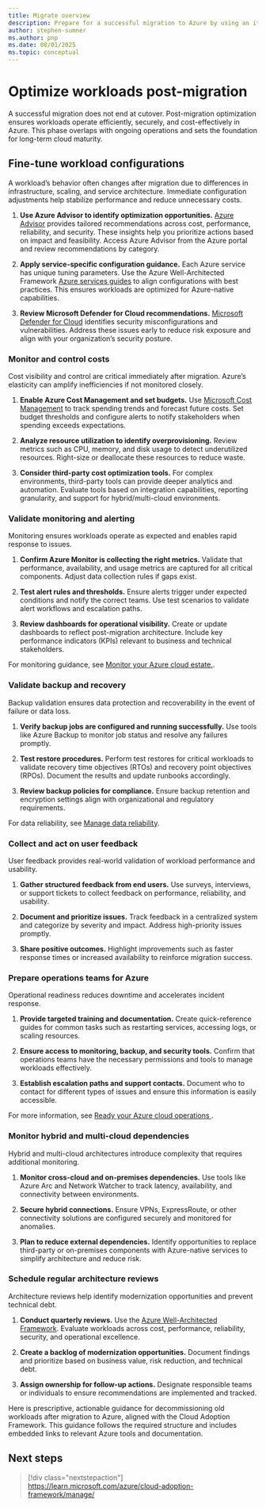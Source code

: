 ```yaml
---
title: Migrate overview
description: Prepare for a successful migration to Azure by using an iterative process to assess, deploy, and release workloads.
author: stephen-sumner
ms.author: pnp
ms.date: 08/01/2025
ms.topic: conceptual
---
```


# Optimize workloads post-migration

A successful migration does not end at cutover. Post-migration optimization ensures workloads operate efficiently, securely, and cost-effectively in Azure. This phase overlaps with ongoing operations and sets the foundation for long-term cloud maturity.

## Fine-tune workload configurations

A workload’s behavior often changes after migration due to differences in infrastructure, scaling, and service architecture. Immediate configuration adjustments help stabilize performance and reduce unnecessary costs.

1. **Use Azure Advisor to identify optimization opportunities.** [Azure Advisor](/azure/advisor/advisor-overview) provides tailored recommendations across cost, performance, reliability, and security. These insights help you prioritize actions based on impact and feasibility. Access Azure Advisor from the Azure portal and review recommendations by category.

2. **Apply service-specific configuration guidance.** Each Azure service has unique tuning parameters. Use the Azure Well-Architected Framework [Azure services guides](/azure/well-architected/service-guides/?product=popular) to align configurations with best practices. This ensures workloads are optimized for Azure-native capabilities.

3. **Review Microsoft Defender for Cloud recommendations.** [Microsoft Defender for Cloud](/azure/defender-for-cloud/review-security-recommendations) identifies security misconfigurations and vulnerabilities. Address these issues early to reduce risk exposure and align with your organization’s security posture.

### Monitor and control costs

Cost visibility and control are critical immediately after migration. Azure’s elasticity can amplify inefficiencies if not monitored closely.

1. **Enable Azure Cost Management and set budgets.** Use [Microsoft Cost Management](/azure/cost-management-billing/costs/tutorial-acm-opt-recommendations) to track spending trends and forecast future costs. Set budget thresholds and configure alerts to notify stakeholders when spending exceeds expectations.

2. **Analyze resource utilization to identify overprovisioning.** Review metrics such as CPU, memory, and disk usage to detect underutilized resources. Right-size or deallocate these resources to reduce waste.

3. **Consider third-party cost optimization tools.** For complex environments, third-party tools can provide deeper analytics and automation. Evaluate tools based on integration capabilities, reporting granularity, and support for hybrid/multi-cloud environments.

### Validate monitoring and alerting

Monitoring ensures workloads operate as expected and enables rapid response to issues.

1. **Confirm Azure Monitor is collecting the right metrics.** Validate that performance, availability, and usage metrics are captured for all critical components. Adjust data collection rules if gaps exist.

2. **Test alert rules and thresholds.** Ensure alerts trigger under expected conditions and notify the correct teams. Use test scenarios to validate alert workflows and escalation paths.

3. **Review dashboards for operational visibility.** Create or update dashboards to reflect post-migration architecture. Include key performance indicators (KPIs) relevant to business and technical stakeholders.

For monitoring guidance, see [Monitor your Azure cloud estate.](/azure/cloud-adoption-framework/manage/monitor).

### Validate backup and recovery

Backup validation ensures data protection and recoverability in the event of failure or data loss.

1. **Verify backup jobs are configured and running successfully.** Use tools like Azure Backup to monitor job status and resolve any failures promptly.

2. **Test restore procedures.** Perform test restores for critical workloads to validate recovery time objectives (RTOs) and recovery point objectives (RPOs). Document the results and update runbooks accordingly.

3. **Review backup policies for compliance.** Ensure backup retention and encryption settings align with organizational and regulatory requirements.

For data reliability, see [Manage data reliability](/azure/cloud-adoption-framework/manage/protect#manage-data-reliability).

### Collect and act on user feedback

User feedback provides real-world validation of workload performance and usability.

1. **Gather structured feedback from end users.** Use surveys, interviews, or support tickets to collect feedback on performance, reliability, and usability.

2. **Document and prioritize issues.** Track feedback in a centralized system and categorize by severity and impact. Address high-priority issues promptly.

3. **Share positive outcomes.** Highlight improvements such as faster response times or increased availability to reinforce migration success.

### Prepare operations teams for Azure

Operational readiness reduces downtime and accelerates incident response.

1. **Provide targeted training and documentation.** Create quick-reference guides for common tasks such as restarting services, accessing logs, or scaling resources.

2. **Ensure access to monitoring, backup, and security tools.** Confirm that operations teams have the necessary permissions and tools to manage workloads effectively.

3. **Establish escalation paths and support contacts.** Document who to contact for different types of issues and ensure this information is easily accessible.

For more information, see [Ready your Azure cloud operations ](/azure/cloud-adoption-framework/manage/ready#document-your-cloud-operations).

### Monitor hybrid and multi-cloud dependencies

Hybrid and multi-cloud architectures introduce complexity that requires additional monitoring.

1. **Monitor cross-cloud and on-premises dependencies.** Use tools like Azure Arc and Network Watcher to track latency, availability, and connectivity between environments.

2. **Secure hybrid connections.** Ensure VPNs, ExpressRoute, or other connectivity solutions are configured securely and monitored for anomalies.

3. **Plan to reduce external dependencies.** Identify opportunities to replace third-party or on-premises components with Azure-native services to simplify architecture and reduce risk.

### Schedule regular architecture reviews

Architecture reviews help identify modernization opportunities and prevent technical debt.

1. **Conduct quarterly reviews.** Use the [Azure Well-Architected Framework](/azure/well-architected/). Evaluate workloads across cost, performance, reliability, security, and operational excellence.

2. **Create a backlog of modernization opportunities.** Document findings and prioritize based on business value, risk reduction, and technical debt.

3. **Assign ownership for follow-up actions.** Designate responsible teams or individuals to ensure recommendations are implemented and tracked.

Here is prescriptive, actionable guidance for decommissioning old workloads after migration to Azure, aligned with the Cloud Adoption Framework. This guidance follows the required structure and includes embedded links to relevant Azure tools and documentation.

## Next steps

> [!div class="nextstepaction"]
> https://learn.microsoft.com/azure/cloud-adoption-framework/manage/

